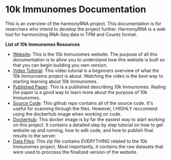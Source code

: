# 10k Immunomes Documentation

This is an overview of the harmonyRNA project. This documentation is for reserchers who intend to develop the project further. HarmonyRNA is a web tool for harmonizing RNA-Seq data in TPM and Counts format.

**List of 10k Immunomes Resources**
* [Website](https://10kimmunomes.ucsf.edu/): This is the 10k Immunomes website. The purpose of all this documentation is to allow you to understand how this website is built so that you can begin building you own version.
* [Video Tutorial](https://youtu.be/pwBs4J4xDOw): This video tutorial is a beginners overview of what the 10k Immunoems project is about. Watching the video is the best way to starting learning about 10k Immunomes.
* [Published Paper](https://www.cell.com/cell-reports/pdf/S2211-1247(18)31451-7.pdf): This is a published describing 10k Immunomes. Rading the paper is a good way to learn more about the purpose of 10k Immunomes.
* [Source Code](https://github.com/pupster90/10k_Immunomes): This github repo contains all of the source code. It's useful for scanning through the files. However, I HIGHLY reccomend using the dockerhub image when working on code.
* [Dockerhub](https://hub.docker.com/r/pupster90/10kimmunomes/tags): This docker image is by far the easiest way to start working on this project. It contains a detailed step by step tutorial on how to get website up and running, how to edit code, and how to publish final results to the server.
* [Data Files](www.google.com): This zip file contains EVERYTHING related to the 10k Immunomes project. Most importantly, it contains the raw datasets that were used to proccess the finalized version of the website.

